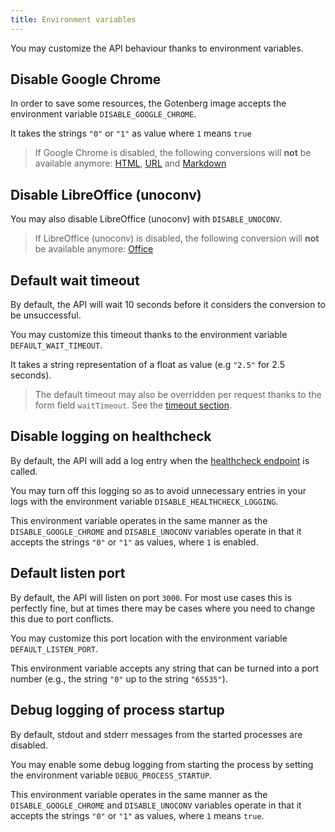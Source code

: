 ```yaml
---
title: Environment variables
---
```


You may customize the API behaviour thanks to environment variables.

## Disable Google Chrome

In order to save some resources, the Gotenberg image accepts the environment variable `DISABLE_GOOGLE_CHROME`.

It takes the strings `"0"` or `"1"` as value where `1` means `true`

> If Google Chrome is disabled, the following conversions will **not** be available anymore:
> [HTML](#html), [URL](#url) and [Markdown](#markdown)

## Disable LibreOffice (unoconv)

You may also disable LibreOffice (unoconv) with `DISABLE_UNOCONV`.

> If LibreOffice (unoconv) is disabled, the following conversion will **not** be available anymore:
> [Office](#office)

## Default wait timeout

By default, the API will wait 10 seconds before it considers the conversion to be unsuccessful.

You may customize this timeout thanks to the environment variable `DEFAULT_WAIT_TIMEOUT`.

It takes a string representation of a float as value (e.g `"2.5"` for 2.5 seconds).

> The default timeout may also be overridden per request thanks to the form field `waitTimeout`.
> See the [timeout section](#timeout).

## Disable logging on healthcheck

By default, the API will add a log entry when the [healthcheck endpoint](#ping) is called.

You may turn off this logging so as to avoid unnecessary entries in your logs with the environment variable `DISABLE_HEALTHCHECK_LOGGING`.

This environment variable operates in the same manner as the `DISABLE_GOOGLE_CHROME` and `DISABLE_UNOCONV` variables operate in that it accepts the strings `"0"` or `"1"` as values, where `1` is enabled. 
## Default listen port

By default, the API will listen on port `3000`. For most use cases this is perfectly fine, but at times there may be cases where you need to change this due to port conflicts.

You may customize this port location with the environment variable `DEFAULT_LISTEN_PORT`.

This environment variable accepts any string that can be turned into a port number (e.g., the string `"0"` up to the string `"65535"`).

## Debug logging of process startup

By default, stdout and stderr messages from the started processes are disabled.

You may enable some debug logging from starting the process by setting the environment variable `DEBUG_PROCESS_STARTUP`.

This environment variable operates in the same manner as the `DISABLE_GOOGLE_CHROME` and `DISABLE_UNOCONV` variables operate in that it accepts the strings `"0"` or `"1"` as values, where `1` means `true`. 